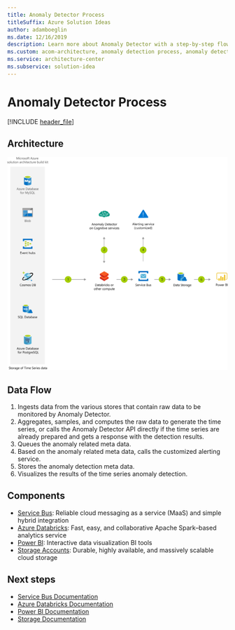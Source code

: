```yaml
---
title: Anomaly Detector Process
titleSuffix: Azure Solution Ideas
author: adamboeglin
ms.date: 12/16/2019
description: Learn more about Anomaly Detector with a step-by-step flowchart that details the process. See how anomaly detection models are selected with time-series data.
ms.custom: acom-architecture, anomaly detection process, anomaly detection model, anomaly detector, interactive-diagram, 'https://azure.microsoft.com/solutions/architecture/anomaly-detector-process/'
ms.service: architecture-center
ms.subservice: solution-idea
---
```


# Anomaly Detector Process

[!INCLUDE [header_file](../header.md)]

## Architecture

![Architecture diagram](../media/anomaly-detector-process.svg)

## Data Flow

1. Ingests data from the various stores that contain raw data to be monitored by Anomaly Detector.
1. Aggregates, samples, and computes the raw data to generate the time series, or calls the Anomaly Detector API directly if the time series are already prepared and gets a response with the detection results.
1. Queues the anomaly related meta data.
1. Based on the anomaly related meta data, calls the customized alerting service.
1. Stores the anomaly detection meta data.
1. Visualizes the results of the time series anomaly detection.

## Components

* [Service Bus](https://azure.microsoft.com/services/service-bus): Reliable cloud messaging as a service (MaaS) and simple hybrid integration
* [Azure Databricks](https://azure.microsoft.com/services/databricks): Fast, easy, and collaborative Apache Spark–based analytics service
* [Power BI](https://powerbi.microsoft.com): Interactive data visualization BI tools
* [Storage Accounts](https://azure.microsoft.com/services/storage): Durable, highly available, and massively scalable cloud storage

## Next steps

* [Service Bus Documentation](https://docs.microsoft.com/azure/service-bus)
* [Azure Databricks Documentation](https://docs.microsoft.com/azure/azure-databricks)
* [Power BI Documentation](https://docs.microsoft.com/power-bi/)
* [Storage Documentation](https://docs.microsoft.com/azure/storage)
